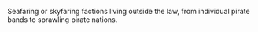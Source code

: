 Seafaring or skyfaring factions living outside the law, from individual pirate bands to sprawling pirate nations.